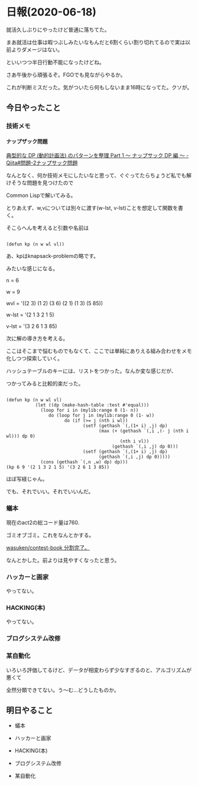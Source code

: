 # 日報(2020-06-18)

就活久しぶりにやったけど普通に落ちてた。

まあ就活は仕事は暇つぶしみたいなもんだと6割くらい割り切れてるので実は以前よりダメージはない。

といいつつ半日行動不能になったけどね。

さあ午後から頑張るぞ。FGOでも見ながらやるか。

これが判断ミスだった。気がついたら何もしないまま16時になってた。クソが。

## 今日やったこと

### 技術メモ

#### ナップザック問題

[典型的な DP (動的計画法) のパターンを整理 Part 1 ～ ナップサック DP 編 ～ - Qiita#問題-2ナップサック問題](https://qiita.com/drken/items/a5e6fe22863b7992efdb#%E5%95%8F%E9%A1%8C-2%E3%83%8A%E3%83%83%E3%83%97%E3%82%B5%E3%83%83%E3%82%AF%E5%95%8F%E9%A1%8C)

なんとなく、何か技術メモにしたいなと思って、ぐぐってたらちょうど私でも解けそうな問題を見つけたので

Common Lispで解いてみる。

とりあえず、w,vについては別々に渡す(w-lst, v-lst)ことを想定して関数を書く。

そこらへんを考えると引数や名前は

```

(defun kp (n w wl vl))

```

あ、kpはknapsack-problemの略です。

みたいな感じになる。

n = 6

w = 9

wvl = '((2 3) (1 2) (3 6) (2 1) (1 3) (5 85))

w-lst = '(2 1 3 2 1 5)

v-lst = '(3 2 6 1 3 85)

次に解の導き方を考える。

ここはそこまで悩むものでもなくて、ここでは単純にありえる組み合わせをメモ化しつつ探索していく。

ハッシュテーブルのキーには、リストをつかった。なんか変な感じだが、

つかってみると比較的楽だった。

```

(defun kp (n w wl vl)
		   (let ((dp (make-hash-table :test #'equal)))
			 (loop for i in (mylib:range 0 (1- n))
				do (loop for j in (mylib:range 0 (1- w))
					  do (if (>= j (nth i wl))
							 (setf (gethash `(,(1+ i) ,j) dp)
								   (max (+ (gethash `(,i ,(- j (nth i wl))) dp 0)
										   (nth i vl))
										(gethash `(,i ,j) dp 0)))
							 (setf (gethash `(,(1+ i) ,j) dp)
								   (gethash `(,i ,j) dp 0)))))
			 (cons (gethash `(,n ,w) dp) dp)))
(kp 6 9 '(2 1 3 2 1 5) '(3 2 6 1 3 85))

```

ほぼ写経じゃん。

でも、それでいい。それでいいんだ。

### 蟻本

現在のact2の総コード量は760.

ゴミオブゴミ。これをなんとかする。

[wasuken/contest-book 分割完了。](https://github.com/wasuken/contest-book/commit/f1a8c7c2841471fbe39b575161fe29cf5574b566)

なんとかした。前よりは見やすくなったと思う。

### ハッカーと画家

やってない。

### HACKING(本)

やってない。

### ブログシステム改修

### 某自動化

いろいろ評価してるけど、データが相変わらず少なすぎるのと、アルゴリズムが悪くて

全然分類できてない。う〜む...どうしたものか。

## 明日やること

* 蟻本

* ハッカーと画家

* HACKING(本)

* ブログシステム改修

* 某自動化
